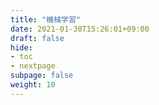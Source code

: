 ```yaml
---
title: "機械学習"
date: 2021-01-30T15:26:01+09:00
draft: false
hide:
- toc
- nextpage
subpage: false
weight: 10
---
```


<!--more-->